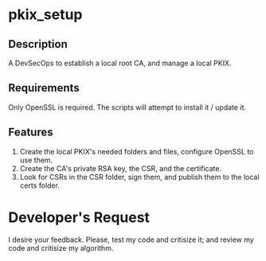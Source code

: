 # pkix_setup
## Description
A DevSecOps to establish a local root CA, and manage a local PKIX.

## Requirements
Only OpenSSL is required. The scripts will attempt to install it / update it.
## Features
  1. Create the local PKIX's needed folders and files, configure OpenSSL to use them.
  2. Create the CA's private RSA key, the CSR, and the certificate.
  3. Look for CSRs in the CSR folder, sign them, and publish them to the local certs folder.

# Developer's Request
I desire your feedback. Please, test my code and critisize it; and review my code and critisize my algorithm.
